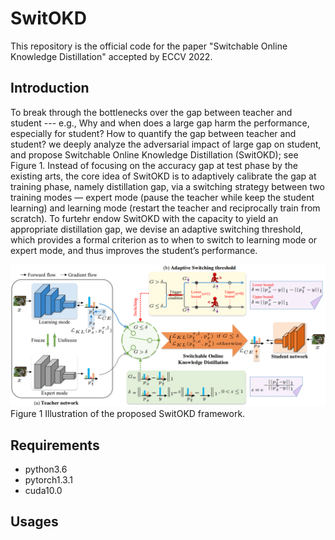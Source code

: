 # SwitOKD
This repository is the official code for the paper "Switchable Online Knowledge Distillation" accepted by ECCV 2022.

## Introduction
To break through the bottlenecks over the gap between teacher and student --- e.g., Why and when does a large gap harm the performance, especially for student? How to quantify the gap between teacher and student? we deeply analyze the adversarial impact
of large gap on student, and propose Switchable Online Knowledge Distillation (SwitOKD); see Figure 1. Instead of focusing on the accuracy gap at test phase by the existing arts, the core idea of SwitOKD is to adaptively calibrate the gap at training phase, namely distillation gap, via a switching strategy between two training modes — expert mode (pause the teacher while keep the student learning) and learning mode (restart the teacher and reciprocally train from scratch). To furtehr endow SwitOKD with the capacity to yield an appropriate distillation gap, we devise an adaptive switching threshold, which provides a formal criterion as to when to switch to learning mode or expert mode, and thus improves the student’s performance. 

![overview](https://github.com/hfutqian/SwitOKD/blob/main/images/overview.png)
Figure 1 Illustration of the proposed SwitOKD framework.


## Requirements
* python3.6
* pytorch1.3.1
* cuda10.0

## Usages
